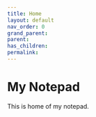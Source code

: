```yaml
---
title: Home
layout: default
nav_order: 0
grand_parent:
parent:
has_children:
permalink:
---
```


# My Notepad

This is home of my notepad.

